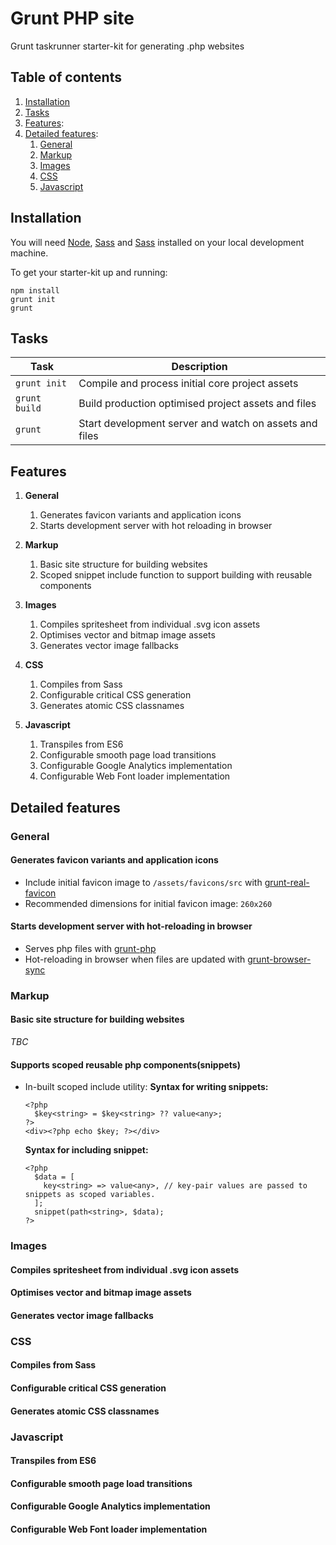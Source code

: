 # Grunt PHP site

Grunt taskrunner starter-kit for generating .php websites

## Table of contents

1. [Installation](#user-content-installation)
2. [Tasks](#user-content-tasks)
3. [Features](#user-content-features):
4. [Detailed features](#user-content-detailed-features):
    1. [General](#user-content-general)
    2. [Markup](#user-content-markup)
    3. [Images](#user-content-media)
    4. [CSS](#user-content-css)
    5. [Javascript](#user-content-javascript)

## Installation
You will need [Node](https://docs.npmjs.com/getting-started/installing-node), [Sass](http://sass-lang.com/install) and [Sass](http://sass-lang.com/install) installed on your local development machine.

To get your starter-kit up and running:

```
npm install
grunt init
grunt
```

## Tasks
| Task               | Description                                            |
| ------------------ | ------------------------------------------------------ |
| ```grunt init```   | Compile and process initial core project assets        |
| ```grunt build```  | Build production optimised project assets and files    |
| ```grunt```        | Start development server and watch on assets and files |

## Features
1. **General**
    1. Generates favicon variants and application icons
    2. Starts development server with hot reloading in browser

2. **Markup**
    1. Basic site structure for building websites
    2. Scoped snippet include function to support building with reusable components

3. **Images**
    1. Compiles spritesheet from individual .svg icon assets
    2. Optimises vector and bitmap image assets
    3. Generates vector image fallbacks

4. **CSS**
    1. Compiles from Sass
    2. Configurable critical CSS generation
    3. Generates atomic CSS classnames

5. **Javascript**
    1. Transpiles from ES6
    2. Configurable smooth page load transitions
    3. Configurable Google Analytics implementation
    4. Configurable Web Font loader implementation

## Detailed features
### General
#### Generates favicon variants and application icons
- Include initial favicon image to ```/assets/favicons/src``` with [grunt-real-favicon](https://github.com/RealFaviconGenerator/grunt-real-favicon)
- Recommended dimensions for initial favicon image: ```260x260```

#### Starts development server with hot-reloading in browser
- Serves php files with [grunt-php](https://github.com/sindresorhus/grunt-php)
- Hot-reloading in browser when files are updated with [grunt-browser-sync](https://github.com/BrowserSync/grunt-browser-sync)

### Markup
#### Basic site structure for building websites
*TBC*

#### Supports scoped reusable php components(snippets)
- In-built scoped include utility:
    **Syntax for writing snippets:**
    ```
    <?php
      $key<string> = $key<string> ?? value<any>;
    ?>
    <div><?php echo $key; ?></div>
    ```
    **Syntax for including snippet:**
    ```
    <?php
      $data = [
        key<string> => value<any>, // key-pair values are passed to snippets as scoped variables.
      ];
      snippet(path<string>, $data);
    ?>
    ```

### Images
#### Compiles spritesheet from individual .svg icon assets

#### Optimises vector and bitmap image assets

#### Generates vector image fallbacks

### CSS
#### Compiles from Sass

#### Configurable critical CSS generation

#### Generates atomic CSS classnames

### Javascript
#### Transpiles from ES6

#### Configurable smooth page load transitions

#### Configurable Google Analytics implementation

#### Configurable Web Font loader implementation


<!-- # Bob

## Features
### Media
  - #### Icon spritesheet
    Concat and compile individual graphics into a single spritesheet for use.
      ##### Configuration/documentation:
      - Compiling spritesheet: [grunt-svg-sprite](https://github.com/jkphl/grunt-svg-sprite)

  - #### Image optimisation
    Generate vector graphic fallbacks and minify images.
      ##### Configuration/documentation:
      - Generating vector graphic fallbacks: [grunt-svg2png](https://www.npmjs.com/package/grunt-svg2png)
      - Minification: [grunt-contrib-imagemin](https://github.com/gruntjs/grunt-contrib-imagemin)

### CSS
  - #### Sass compilation
    Concat, process (e.g. adding vendor prefixes, .etc) and compiling Sass partials into CSS.
      ##### Configuration/documentation:
      - Concatenating and compiling: [grunt-contrib-sass](https://github.com/gruntjs/grunt-contrib-sass)
      - Processors: [grunt-postcss](https://github.com/nDmitry/grunt-postcss)

  - #### Critical CSS
    Generate critical CSS for rendering 'above the fold' content for individual templates.
      ##### Configuration/documentation:
      - Generating critical CSS: [grunt-criticalcss](https://github.com/filamentgroup/grunt-criticalcss)

  - #### Functional classes with modular structure
    Generate property-based functional classes for rapid development, while setting modular structure for extension.
      ##### Configuration/documentation:
      - Functional classes: [Scoop](https://github.com/makingmerry/tool_scoop)

### JS
  - #### Transpile, concat and compile
    Transpile ES6 code to ES5 code, concatenate required modules and minify for production.
      ##### Configuration/documentation:
      - Transpiling ES6 code: [grunt-babel](https://github.com/babel/grunt-babel)
      - Concatenation: [grunt-contrib-concat](https://github.com/gruntjs/grunt-contrib-concat)
      - Minification: [grunt-contrib-uglify](https://github.com/gruntjs/grunt-contrib-uglify)

  - #### Linting
    Enforce JS development standards, following the [Airbnb Styleguides](https://github.com/airbnb/javascript).
      ##### Configuration/documentation:
      - Linter: [grunt-eslint](https://github.com/sindresorhus/grunt-eslint)
      - Styleguide: [Airbnb JavaScript Style Guide](https://github.com/airbnb/javascript)

  - #### Smooth page transitions
    Simulate Single Page Application (SPA) style transitions when moving around pages.
      ##### Configuration/documentation:
      - Ajax transition library: [Barba.js](http://barbajs.org/)

### Integrated services/applications
  - #### Built-in PHP web server
    Runs a built-in server to assist in developing PHP projects or running tests.
      ##### Configuration/documentation:
      - Module: [grunt-php](https://github.com/sindresorhus/grunt-php)

  - #### Watching and live reloading of browsers
    Run tasks and reload browsers when files are updated.
      ##### Configuration/documentation:
      - Watcher: [grunt-contrib-watch](https://github.com/gruntjs/grunt-contrib-watch)
      - Browser sync: [grunt-browser-sync](https://github.com/BrowserSync/grunt-browser-sync)

  - #### Analytics tracking
    Setup preferred analytics' (Google Analytics) tracking code.
      ##### Configuration/documentation:
      - Async implementation: [Google Analytics fundamentals](https://developers.google.com/analytics/devguides/collection/analyticsjs/)
      - SPA tracking: [Google Analytics SPA tracking](https://developers.google.com/analytics/devguides/collection/analyticsjs/single-page-applications)

  - #### Favicon generation
    Generate and install a multi-platform favicon.
      ##### Configuration/documentation:
      - Generator: [Real Favicon Generator](https://realfavicongenerator.net)

  - #### Asynchronous web font loading
    Asynchronously add web fonts with most popular web font providers.
      ##### Configuration/documentation:
      - Loader: [Web Font Loader](https://github.com/typekit/webfontloader)

---

## Resources
*Coming soon* -->


